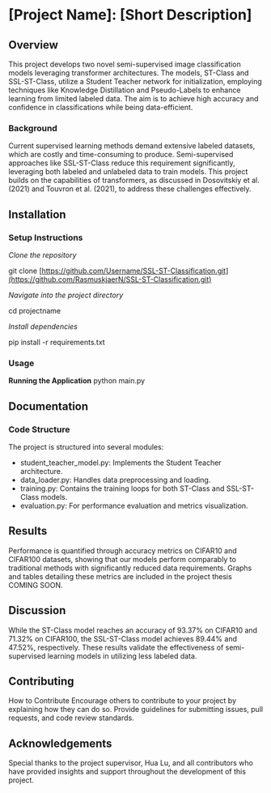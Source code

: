 # [Project Name]: [Short Description]

## Overview
This project develops two novel semi-supervised image classification models leveraging transformer architectures. The models, ST-Class and SSL-ST-Class, utilize a Student Teacher network for initialization, employing techniques like Knowledge Distillation and Pseudo-Labels to enhance learning from limited labeled data. The aim is to achieve high accuracy and confidence in classifications while being data-efficient.

### Background
Current supervised learning methods demand extensive labeled datasets, which are costly and time-consuming to produce. Semi-supervised approaches like SSL-ST-Class reduce this requirement significantly, leveraging both labeled and unlabeled data to train models. This project builds on the capabilities of transformers, as discussed in Dosovitskiy et al. (2021) and Touvron et al. (2021), to address these challenges effectively.

## Installation

### Setup Instructions
*Clone the repository*

git clone [https://github.com/Username/SSL-ST-Classification.git](https://github.com/RasmuskjaerN/SSL-ST-Classification.git)

*Navigate into the project directory*

cd projectname

*Install dependencies*

pip install -r requirements.txt

### Usage

**Running the Application**
python main.py

## Documentation

### Code Structure
The project is structured into several modules:

- student_teacher_model.py: Implements the Student Teacher architecture.
- data_loader.py: Handles data preprocessing and loading.
- training.py: Contains the training loops for both ST-Class and SSL-ST-Class models.
- evaluation.py: For performance evaluation and metrics visualization.

## Results
Performance is quantified through accuracy metrics on CIFAR10 and CIFAR100 datasets, showing that our models perform comparably to traditional methods with significantly reduced data requirements. Graphs and tables detailing these metrics are included in the project thesis COMING SOON.

## Discussion
While the ST-Class model reaches an accuracy of 93.37% on CIFAR10 and 71.32% on CIFAR100, the SSL-ST-Class model achieves 89.44% and 47.52%, respectively. These results validate the effectiveness of semi-supervised learning models in utilizing less labeled data.

## Contributing
How to Contribute
Encourage others to contribute to your project by explaining how they can do so. Provide guidelines for submitting issues, pull requests, and code review standards.

## Acknowledgements
Special thanks to the project supervisor, Hua Lu, and all contributors who have provided insights and support throughout the development of this project.
